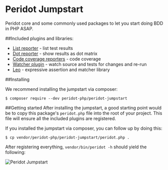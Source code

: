 Peridot Jumpstart
=================
Peridot core and some commonly used packages to let you start doing BDD in PHP ASAP.

##Included plugins and libraries:

* [List reporter](https://github.com/peridot-php/peridot-list-reporter) - list test results
* [Dot reporter](https://github.com/peridot-php/peridot-dot-reporter) - show results as dot matrix
* [Code coverage reporters](https://github.com/peridot-php/peridot-code-coverage-reporters) - code coverage
* [Watcher plugin](https://github.com/peridot-php/peridot-watcher-plugin) - watch source and tests for changes and re-run
* [Leo](https://github.com/peridot-php/leo) - expressive assertion and matcher library

##Installing

We recommend installing the jumpstart via composer:

```
$ composer require --dev peridot-php/peridot-jumpstart
```

##Getting started
After installing the jumpstart, a good starting point would be to copy this package's `peridot.php` file into the
root of your project. This file will ensure all the included plugins are registered.

If you installed the jumpstart via composer, you can follow up by doing this:

```
$ cp vendor/peridot-php/peridot-jumpstart/peridot.php .
```

After registering everything, `vendor/bin/peridot -h` should yield the following:

![Peridot Jumpstart](https://raw.github.com/peridot-php/peridot-jumpstart/master/output.png "Peridot jumpstart help")
